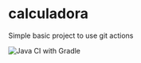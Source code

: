 # calculadora
Simple basic project to use git actions

![Java CI with Gradle](https://github.com/dinizjessica/calculadora/workflows/Java%20CI%20with%20Gradle/badge.svg)
